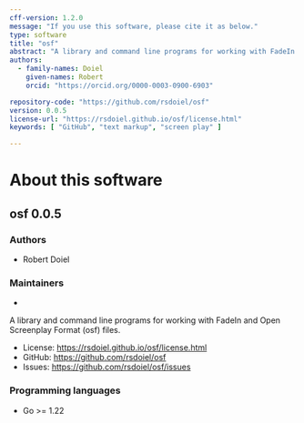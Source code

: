 ```yaml
---
cff-version: 1.2.0
message: "If you use this software, please cite it as below."
type: software
title: "osf"
abstract: "A library and command line programs for working with FadeIn and Open Screenplay Format (osf) files."
authors:
  - family-names: Doiel
    given-names: Robert
    orcid: "https://orcid.org/0000-0003-0900-6903"

repository-code: "https://github.com/rsdoiel/osf"
version: 0.0.5
license-url: "https://rsdoiel.github.io/osf/license.html"
keywords: [ "GitHub", "text markup", "screen play" ]

---
```


About this software
===================

## osf 0.0.5

### Authors

- Robert Doiel


### Maintainers

-  

A library and command line programs for working with FadeIn and Open Screenplay Format (osf) files.

- License: <https://rsdoiel.github.io/osf/license.html>
- GitHub: <https://github.com/rsdoiel/osf>
- Issues: <https://github.com/rsdoiel/osf/issues>


### Programming languages

- Go &gt;= 1.22


